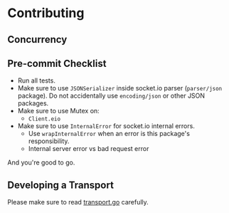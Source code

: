 # Contributing

## Concurrency

## Pre-commit Checklist

- Run all tests.
- Make sure to use `JSONSerializer` inside socket.io parser (`parser/json` package). Do not accidentally use `encoding/json` or other JSON packages.
- Make sure to use Mutex on:
    - `Client.eio`
- Make sure to use `InternalError` for socket.io internal errors.
    - Use `wrapInternalError` when an error is this package's responsibility.
    - Internal server error vs bad request error

And you're good to go.

## Developing a Transport

Please make sure to read [transport.go](engine.io/transport.go) carefully.
